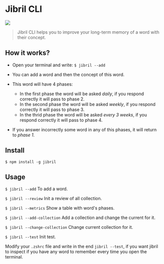 # Jibril CLI

![](https://media2.giphy.com/media/QW3qU91Rplde6iy6p1/giphy.gif)



> Jibril CLI helps you to improve your long-term memory of a word with their concept.

## How it works?

- Open your terminal and write: 
  `$ jibril --add`

- You can add a word and then the concept of this word.

- This word will have 4 phases: 
  - In the first phase the word will be asked *daily*, if you respond correctly it will pass to phase 2.
  - In the second phase the word will be asked *weekly*, if you respond correctly it will pass to phase 3.
  - In the thrid phase the word will be asked *every 3 weeks*, if you respond correctly it will pass to phase 4.

- If you answer incorrectly some word in any of this phases, it will return to *phase 1*.


## Install
`$ npm install -g jibril`

## Usage

`$ jibril --add` To add a word.

`$ jibril --review` Init a review of all collection.

`$ jibril --metrics` Show a table with word's phases.

`$ jibril --add-collection` Add a collection and change the current for it.

`$ jibril --change-collection` Change current collection for it.

`$ jibril --test` Init test.


Modify your `.zshrc` file and write in the end `jibril --test`, if you want jibril to inspect if you have any word to remember every time you open the terminal.


